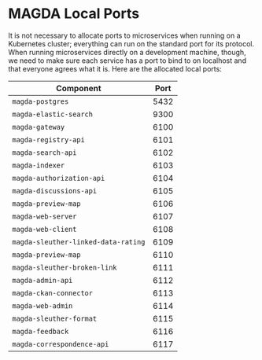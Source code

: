 # MAGDA Local Ports

It is not necessary to allocate ports to microservices when running on a Kubernetes cluster; everything can run on the standard port for its protocol. When running microservices directly on a development machine, though, we need to make sure each service has a port to bind to on localhost and that everyone agrees what it is. Here are the allocated local ports:

| Component                           | Port |
| ----------------------------------- | ---- |
| `magda-postgres`                    | 5432 |
| `magda-elastic-search`              | 9300 |
| `magda-gateway`                     | 6100 |
| `magda-registry-api`                | 6101 |
| `magda-search-api`                  | 6102 |
| `magda-indexer`                     | 6103 |
| `magda-authorization-api`           | 6104 |
| `magda-discussions-api`             | 6105 |
| `magda-preview-map`                 | 6106 |
| `magda-web-server`                  | 6107 |
| `magda-web-client`                  | 6108 |
| `magda-sleuther-linked-data-rating` | 6109 |
| `magda-preview-map`                 | 6110 |
| `magda-sleuther-broken-link`        | 6111 |
| `magda-admin-api`                   | 6112 |
| `magda-ckan-connector`              | 6113 |
| `magda-web-admin`                   | 6114 |
| `magda-sleuther-format`             | 6115 |
| `magda-feedback`                    | 6116 |
| `magda-correspondence-api`          | 6117 |
